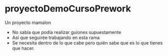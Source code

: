 # proyectoDemoCursoPrework
Un proyecto mamalon

* No sabía que podía realizar guiones supuestamente
* Así que seguirée trabajando en esta rama
* Se necesita dentro de lo que cabe pero quién sabe que es lo que tienes que hacer.

